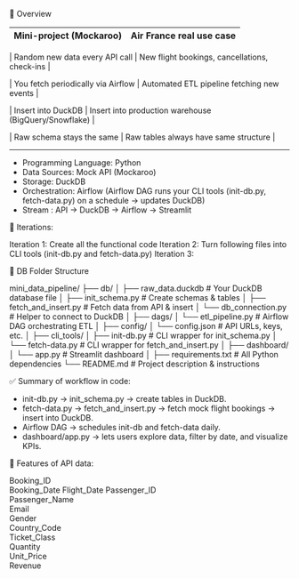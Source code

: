  📂 Overview 

| Mini-project (Mockaroo)            | Air France real use case                              |
| ---------------------------------- | ----------------------------------------------------- |

| Random new data every API call     | New flight bookings, cancellations, check-ins         |

| You fetch periodically via Airflow | Automated ETL pipeline fetching new events            |

| Insert into DuckDB                 | Insert into production warehouse (BigQuery/Snowflake) |

| Raw schema stays the same          | Raw tables always have same structure                 |

----------------------------------------------------------------------------------------------

* Programming Language: Python
* Data Sources: Mock API (Mockaroo)
* Storage: DuckDB
* Orchestration: Airflow (Airflow DAG runs your CLI tools (init-db.py, fetch-data.py) on a schedule → updates DuckDB)
* Stream : API → DuckDB → Airflow → Streamlit

📂 Iterations: 

Iteration 1: Create all the functional code 
Iteration 2: Turn following files into CLI tools (init-db.py and fetch-data.py)
Iteration 3:


📂 DB Folder Structure 

mini_data_pipeline/
├── db/
│   ├── raw_data.duckdb           # Your DuckDB database file
│   ├── init_schema.py            # Create schemas & tables
│   ├── fetch_and_insert.py       # Fetch data from API & insert
│   └── db_connection.py          # Helper to connect to DuckDB
│
├── dags/
│   └── etl_pipeline.py           # Airflow DAG orchestrating ETL
│
├── config/
│   └── config.json               # API URLs, keys, etc.
│
├── cli_tools/
│   ├── init-db.py                # CLI wrapper for init_schema.py
│   └── fetch-data.py             # CLI wrapper for fetch_and_insert.py
│
├── dashboard/
│   └── app.py                    # Streamlit dashboard
│
├── requirements.txt              # All Python dependencies
└── README.md                     # Project description & instructions

✅ Summary of workflow in code:

* init-db.py → init_schema.py → create tables in DuckDB.
* fetch-data.py → fetch_and_insert.py → fetch mock flight bookings → insert into DuckDB.
* Airflow DAG → schedules init-db and fetch-data daily.
* dashboard/app.py → lets users explore data, filter by date, and visualize KPIs.

📂 Features of API data: 

Booking_ID	
Booking_Date
Flight_Date
Passenger_ID	
Passenger_Name	
Email	
Gender  
Country_Code	
Ticket_Class	
Quantity	
Unit_Price	
Revenue

